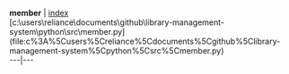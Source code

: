   
**member** | [index](.)  
[c:\users\reliance\documents\github\library-management-
system\python\src\member.py](file:c%3A%5Cusers%5Creliance%5Cdocuments%5Cgithub%5Clibrary-
management-system%5Cpython%5Csrc%5Cmember.py)  
---|---

